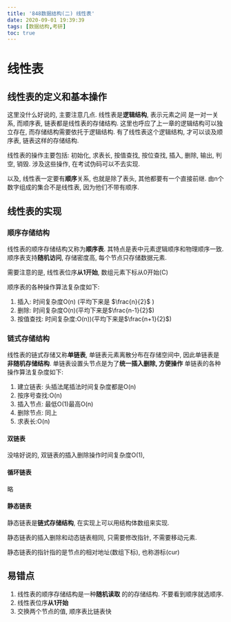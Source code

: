 ```yaml
---
title: '848数据结构(二) 线性表'
date: 2020-09-01 19:39:39
tags: [数据结构,考研]
toc: true
---
```


# 线性表
## 线性表的定义和基本操作
这里没什么好说的, 主要注意几点.
线性表是**逻辑结构**, 表示元素之间 是一对一关系, 而顺序表, 链表都是线性表的存储结构. 这里也呼应了上一章的逻辑结构可以独立存在, 而存储结构需要依托于逻辑结构. 有了线性表这个逻辑结构, 才可以谈及顺序表, 链表这样的存储结构.

线性表的操作主要包括: 初始化, 求表长, 按值查找, 按位查找, 插入, 删除, 输出, 判空, 销毁. 涉及这些操作, 在考试伪码可以不去实现.

以及, 线性表一定要有**顺序**关系, 也就是除了表头, 其他都要有一个直接前继. 由n个数字组成的集合不是线性表, 因为他们不带有顺序. 

## 线性表的实现
### 顺序存储结构
线性表的顺序存储结构又称为**顺序表**. 其特点是表中元素逻辑顺序和物理顺序一致. 顺序表支持**随机访问**, 存储密度高, 每个节点只存储数据元素.

需要注意的是, 线性表位序**从1开始**, 数组元素下标从0开始(C)

顺序表的各种操作算法复杂度如下:
1. 插入: 时间复杂度O(n) (平均下来是 $\frac{n}{2}$ )
2. 删除: 时间复杂度O(n)(平均下来是$\frac{n-1}{2}$)
3. 按值查找: 时间复杂度:O(n))(平均下来是$\frac{n+1}{2}$)


### 链式存储结构
线性表的链式存储又称**单链表**, 单链表元素离散分布在存储空间中, 因此单链表是**非随机存储结构**.
单链表设置头节点是为了**统一插入删除, 方便操作**
单链表的各种操作算法复杂度如下:
1. 建立链表: 头插法尾插法时间复杂度都是O(n)
2. 按序号查找:O(n)
3. 插入节点: 最低O(1)最高O(n)
4. 删除节点: 同上
5. 求表长:O(n)

#### 双链表
没啥好说的, 双链表的插入删除操作时间复杂度O(1),

#### 循环链表
略

#### 静态链表
静态链表是**链式存储结构**, 在实现上可以用结构体数组来实现.

静态链表的插入删除和动态链表相同, 只需要修改指针, 不需要移动元素.

静态链表的指针指的是节点的相对地址(数组下标), 也称游标(cur)

## 易错点
1. 线性表的顺序存储结构是一种**随机读取** 的的存储结构. 不要看到顺序就选顺序.
2. 线性表位序**从1开始**
3. 交换两个节点的值, 顺序表比链表快
